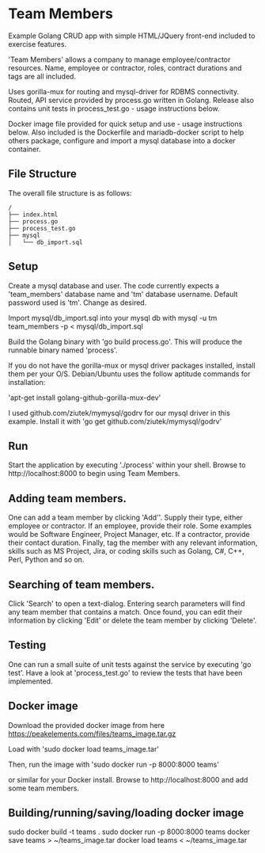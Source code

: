 # Team Members

Example Golang CRUD app with simple HTML/JQuery front-end included to exercise features.

'Team Members' allows a company to manage employee/contractor resources.
Name, employee or contractor, roles, contract durations and tags are all included.

Uses gorilla-mux for routing and mysql-driver for RDBMS connectivity.
Routed, API service provided by process.go written in Golang.
Release also contains unit tests in process_test.go - usage instructions below.

Docker image file provided for quick setup and use - usage instructions below. Also included is the Dockerfile and mariadb-docker script to help others package, configure and import a mysql database into a docker container.

## File Structure

The overall file structure is as follows:

```text
/
├── index.html
├── process.go
├── process_test.go
├── mysql
│   └── db_import.sql
```

## Setup

Create a mysql database and user. The code currently expects a 'team_members' database name and 'tm' database username. Default password used is 'tm'. Change as desired.

Import mysql/db_import.sql into your mysql db with mysql -u tm team_members -p < mysql/db_import.sql

Build the Golang binary with 'go build process.go'. This will produce the runnable binary named 'process'.

If you do not have the gorilla-mux or mysql driver packages installed, install them per your O/S. Debian/Ubuntu uses the follow aptitude commands for installation:

'apt-get install golang-github-gorilla-mux-dev'

I used github.com/ziutek/mymysql/godrv for our mysql driver in this example. Install it with
'go get github.com/ziutek/mymysql/godrv'

## Run

Start the application by executing './process' within your shell. Browse to http://localhost:8000 to begin using Team Members.

## Adding team members.

One can add a team member by clicking 'Add''. 
Supply their type, either employee or contractor.
If an employee, provide their role. Some examples would be Software Engineer, Project Manager, etc.
If a contractor, provide their contact duration.
Finally, tag the member with any relevant information, skills such as MS Project, Jira, or coding skills such as Golang, C#, C++, Perl, Python and so on.

## Searching of team members.

Click 'Search' to open a text-dialog. Entering search parameters will find any team member that contains a match. Once found, you can edit their information by clicking 'Edit' or delete the team member by clicking 'Delete'. 

## Testing
One can run a small suite of unit tests against the service by executing 'go test'. Have a look at 'process_test.go' to review the tests that have been implemented.

## Docker image
Download the provided docker image from here https://peakelements.com/files/teams_image.tar.gz

Load with
'sudo docker load teams_image.tar'

Then, run the image with
'sudo docker run -p 8000:8000 teams'

or similar for your Docker install. Browse to http://localhost:8000 and add some team members.

## Building/running/saving/loading docker image
sudo docker build -t teams .
sudo docker run -p 8000:8000 teams
docker save teams > ~/teams_image.tar 
docker load teams < ~/teams_image.tar 
